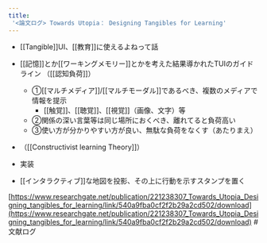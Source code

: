 ```yaml
---
title:
 '<論文ログ> Towards Utopia： Designing Tangibles for Learning'
---
```


- [[Tangible]]UI、[[教育]]に使えるよねって話
- [[記憶]]とか[[ワーキングメモリー]]とかを考えた結果導かれたTUIのガイドライン （[[認知負荷]]）
    - ①[[マルチメディア]]/[[マルチモーダル]]であるべき、複数のメディアで情報を提示
        - [[触覚]]、[[聴覚]]、[[視覚]]（画像、文字）等
    - ②関係の深い言葉等は同じ場所におくべき、離れてると負荷高い
    - ③使い方が分かりやすい方が良い、無駄な負荷をなくす（あたりまえ）
- （[[Constructivist learning Theory]]）

- 実装
- [[インタラクティブ]]な地図を投影、その上に行動を示すスタンプを置く

[https://www.researchgate.net/publication/221238307_Towards_Utopia_Designing_tangibles_for_learning/link/540a9fba0cf2f2b29a2cd502/download](https://www.researchgate.net/publication/221238307_Towards_Utopia_Designing_tangibles_for_learning/link/540a9fba0cf2f2b29a2cd502/download)
#文献ログ

